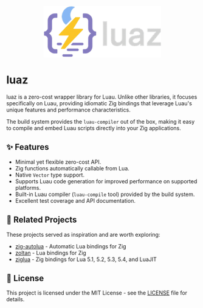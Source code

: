 <p align="center">
  <img src="docs/logo.png" />
</p>

# luaz

luaz is a zero-cost wrapper library for Luau. Unlike other libraries, it focuses specifically on Luau, providing
idiomatic Zig bindings that leverage Luau's unique features and performance characteristics.

The build system provides the `luau-compiler` out of the box, making it easy to compile and embed Luau scripts
directly into your Zig applications.

## ✨ Features

- Minimal yet flexible zero-cost API.
- Zig functions automatically callable from Lua.
- Native `Vector` type support.
- Supports Luau code generation for improved performance on supported platforms.
- Built-in Luau compiler (`luau-compile` tool) provided by the build system.
- Excellent test coverage and API documentation.

## 🔗 Related Projects

These projects served as inspiration and are worth exploring:

- [zig-autolua](https://github.com/daurnimator/zig-autolua) - Automatic Lua bindings for Zig
- [zoltan](https://github.com/ranciere/zoltan) - Lua bindings for Zig
- [ziglua](https://github.com/natecraddock/ziglua) - Zig bindings for Lua 5.1, 5.2, 5.3, 5.4, and LuaJIT

## 📄 License

This project is licensed under the MIT License - see the [LICENSE](LICENSE) file for details.

